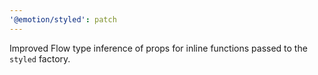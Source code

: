 ```yaml
---
'@emotion/styled': patch
---
```


Improved Flow type inference of props for inline functions passed to the `styled` factory.
